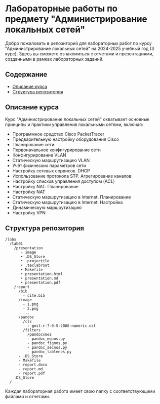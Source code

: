 # Лабораторные работы по предмету "Администрирование локальных сетей" 

Добро пожаловать в репозиторий для лабораторных работ по курсу "Администрирование локальных сетей" на 2024-2025 учебный год (3 курс). Здесь вы сможете ознакомиться с отчетами и презентациями, созданными в рамках лабораторных заданий. 

## Содержание

- [Описание курса](#описание-курса)
- [Структура репозитория](#структура-репозитория)

## Описание курса

Курс "Администрирование локальных сетей" охватывает основные принципы и практики управления локальными сетями, включая:
- Программное средство Cisco PacketTracer
- Предварительную настройку оборудования Cisco
- Планирование сети
- Первоначальное конфигурирование сети
- Конфигурирование VLAN
- Статическую маршрутизацию VLAN
- Учёт физических параметров сети
- Настройку сетевых сервисов. DHCP
- Использование протокола STP. Агрегирование каналов
- Настройку списков управления доступом (ACL)
- Настройку NAT. Планирование
- Настройку NAT
- Статическую маршрутизацию в Internet. Планирование
- Статическую маршрутизацию в Internet. Настройка
- Динамическую маршрутизацию
- Настройку VPN

## Структура репозитория

```
/labs
  /lab01
    /presentation
       - image
       • .DS_Store
       • .projectile
       • .texlabroot
       • Makefile
       • presentation.html
       • presentation.md
       • presentation.pdf
    /report
      /bib
        - cite.bib
      /image
        - 1.png
        - 2.png
        ...
      /pandoc
        /cls
          - gost-r-7-0-5-2008-numeric.csl
        /filters
          /pandocxnos
          - pandoc_eqnos.py
          - pandoc_fignos.py
          - pandoc_secnos.py
          - pandoc_tablenos.py
      - .DS_Store
      - Makefile
      - report.docx
      - report.md
      - report.pdf
    .DS_Store
  /...
```
Каждая лабораторная работа имеет свою папку с соответствующими файлами и отчетами.
